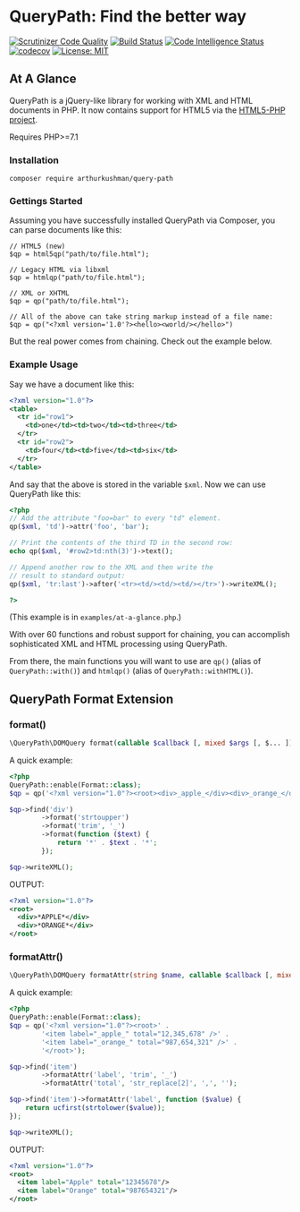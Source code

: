 # QueryPath: Find the better way

[![Scrutinizer Code Quality](https://scrutinizer-ci.com/g/arthurkushman/querypath/badges/quality-score.png?b=master)](https://scrutinizer-ci.com/g/arthurkushman/querypath/?branch=master)
[![Build Status](https://scrutinizer-ci.com/g/arthurkushman/querypath/badges/build.png?b=master)](https://scrutinizer-ci.com/g/arthurkushman/querypath/build-status/master)
[![Code Intelligence Status](https://scrutinizer-ci.com/g/arthurkushman/querypath/badges/code-intelligence.svg?b=master)](https://scrutinizer-ci.com/code-intelligence)
[![codecov](https://codecov.io/gh/arthurkushman/querypath/branch/master/graph/badge.svg)](https://codecov.io/gh/arthurkushman/querypath)
[![License: MIT](https://img.shields.io/badge/License-MIT-blue.svg)](https://opensource.org/licenses/MIT)

## At A Glance

QueryPath is a jQuery-like library for working with XML and HTML
documents in PHP. It now contains support for HTML5 via the
[HTML5-PHP project](https://github.com/Masterminds/html5-php).

Requires PHP>=7.1

### Installation
``` 
composer require arthurkushman/query-path 
```

### Gettings Started

Assuming you have successfully installed QueryPath via Composer, you can
parse documents like this:

```
// HTML5 (new)
$qp = html5qp("path/to/file.html");

// Legacy HTML via libxml
$qp = htmlqp("path/to/file.html");

// XML or XHTML
$qp = qp("path/to/file.html");

// All of the above can take string markup instead of a file name:
$qp = qp("<?xml version='1.0'?><hello><world/></hello>")

```

But the real power comes from chaining. Check out the example below.

### Example Usage

Say we have a document like this:
```xml
<?xml version="1.0"?>
<table>
  <tr id="row1">
    <td>one</td><td>two</td><td>three</td>
  </tr>
  <tr id="row2">
    <td>four</td><td>five</td><td>six</td>
  </tr>
</table>
```

And say that the above is stored in the variable `$xml`. Now
we can use QueryPath like this:

```php
<?php
// Add the attribute "foo=bar" to every "td" element.
qp($xml, 'td')->attr('foo', 'bar');

// Print the contents of the third TD in the second row:
echo qp($xml, '#row2>td:nth(3)')->text();

// Append another row to the XML and then write the
// result to standard output:
qp($xml, 'tr:last')->after('<tr><td/><td/><td/></tr>')->writeXML();

?>
```

(This example is in `examples/at-a-glance.php`.)

With over 60 functions and robust support for chaining, you can
accomplish sophisticated XML and HTML processing using QueryPath.

From there, the main functions you will want to use are `qp()`
(alias of `QueryPath::with()`) and `htmlqp()` (alias of
`QueryPath::withHTML()`). 

## QueryPath Format Extension

### format()

```php
\QueryPath\DOMQuery format(callable $callback [, mixed $args [, $... ]])
```

A quick example:

```php
<?php
QueryPath::enable(Format::class);
$qp = qp('<?xml version="1.0"?><root><div>_apple_</div><div>_orange_</div></root>');

$qp->find('div')
        ->format('strtoupper')
        ->format('trim', '_')
        ->format(function ($text) {
            return '*' . $text . '*';
        });

$qp->writeXML();
```

OUTPUT:

```xml
<?xml version="1.0"?>
<root>
  <div>*APPLE*</div>
  <div>*ORANGE*</div>
</root>
```


### formatAttr()

```php
\QueryPath\DOMQuery formatAttr(string $name, callable $callback [, mixed $args [, $... ]])
```

A quick example:

```php
<?php
QueryPath::enable(Format::class);
$qp = qp('<?xml version="1.0"?><root>' .
        '<item label="_apple_" total="12,345,678" />' .
        '<item label="_orange_" total="987,654,321" />' .
        '</root>');

$qp->find('item')
        ->formatAttr('label', 'trim', '_')
        ->formatAttr('total', 'str_replace[2]', ',', '');

$qp->find('item')->formatAttr('label', function ($value) {
    return ucfirst(strtolower($value));
});

$qp->writeXML();
```

OUTPUT:

```xml
<?xml version="1.0"?>
<root>
  <item label="Apple" total="12345678"/>
  <item label="Orange" total="987654321"/>
</root>
```

